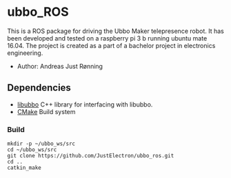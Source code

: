 # ubbo_ROS

This is a ROS package for driving the Ubbo Maker telepresence robot. It has been developed and tested on a raspberry pi 3 b running ubuntu mate 16.04.
The project is created as a part of a bachelor project in electronics engineering. 

* Author: Andreas Just Rønning

## Dependencies

* [libubbo](https://github.com/JustElectron/libubbo) C++ library for interfacing with libubbo.
* [CMake](https://cmake.org/) Build system

### Build


    mkdir -p ~/ubbo_ws/src
    cd ~/ubbo_ws/src
    git clone https://github.com/JustElectron/ubbo_ros.git
    cd ..
    catkin_make
